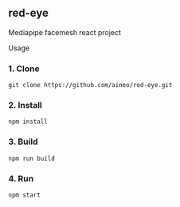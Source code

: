 ## red-eye
Mediapipe facemesh react project

Usage


### 1. Clone
```
git clone https://github.com/aineo/red-eye.git
```

### 2. Install
```
npm install
```

### 3. Build
```
npm run build
```

### 4. Run
```
npm start
```
